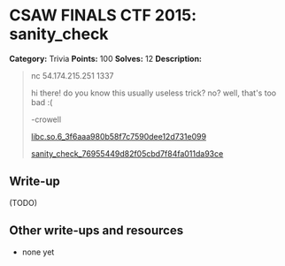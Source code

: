 # CSAW FINALS CTF 2015: sanity_check

**Category:** Trivia
**Points:** 100
**Solves:** 12
**Description:**

> nc 54.174.215.251 1337
> 
> hi there! do you know this usually useless trick? no? well, that's too bad :(
> 
> -crowell
> 
> [libc.so.6_3f6aaa980b58f7c7590dee12d731e099](./libc.so.6_3f6aaa980b58f7c7590dee12d731e099)
> 
> [sanity_check_76955449d82f05cbd7f84fa011da93ce](./sanity_check_76955449d82f05cbd7f84fa011da93ce)


## Write-up

(TODO)

## Other write-ups and resources

* none yet
